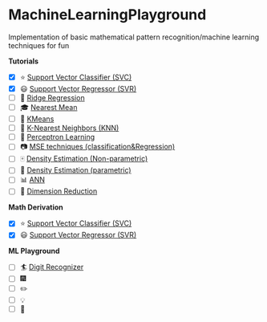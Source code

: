 # MachineLearningPlayground
Implementation of basic mathematical pattern recognition/machine learning techniques for fun

**Tutorials**
- [x] :star: [Support Vector Classifier (SVC)](Tutorials/SVC.ipynb)
- [x] :smiley: [Support Vector Regressor (SVR)](Tutorials/SVR.ipynb)
- [ ] :1234: [Ridge Regression]()
- [ ] :mortar_board: [Nearest Mean]()
- [ ] :closed_book: [KMeans]()
- [ ] :green_book: [K-Nearest Neighbors (KNN)]()
- [ ] :eyes: [Perceptron Learning]()
- [ ] :camera: [MSE techniques (classification&Regression)]()
- [ ] :mahjong: [Density Estimation (Non-parametric)]()
- [ ] :busts_in_silhouette: [Density Estimation (parametric)]()
- [ ] :bar_chart: [ANN]()
- [ ] :snake: [Dimension Reduction]()

**Math Derivation**
- [x] :star: [Support Vector Classifier (SVC)](Math_Derivation/SVC.pdf)
- [x] :smiley: [Support Vector Regressor (SVR)](Math_Derivation/SVR.pdf)

**ML Playground**
- [ ] :surfer: [Digit Recognizer]()
- [ ] :fireworks: []()
- [ ] :pencil2: []()
- [ ] :bulb: []()
- [ ] :mega: []()
